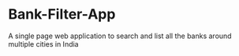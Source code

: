 # Bank-Filter-App
A single page web application to search and list all the banks around multiple cities in India 
